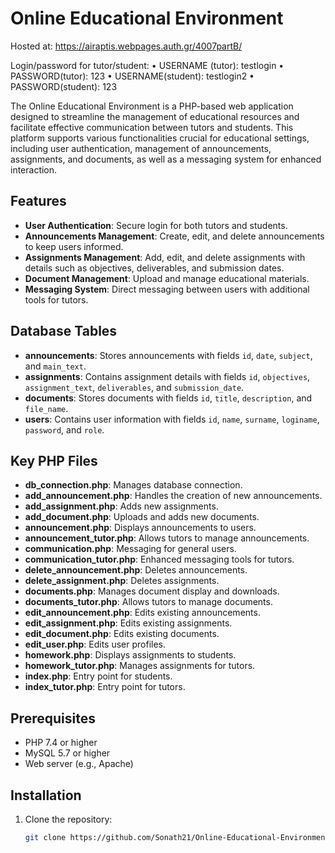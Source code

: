 # Online Educational Environment

Hosted at: https://airaptis.webpages.auth.gr/4007partB/

Login/password for tutor/student:
• USERNAME (tutor): testlogin
• PASSWORD(tutor): 123
• USERNAME(student): testlogin2
• PASSWORD(student): 123

The Online Educational Environment is a PHP-based web application designed to streamline the management of educational resources and facilitate effective communication between tutors and students. This platform supports various functionalities crucial for educational settings, including user authentication, management of announcements, assignments, and documents, as well as a messaging system for enhanced interaction.

## Features
- **User Authentication**: Secure login for both tutors and students.
- **Announcements Management**: Create, edit, and delete announcements to keep users informed.
- **Assignments Management**: Add, edit, and delete assignments with details such as objectives, deliverables, and submission dates.
- **Document Management**: Upload and manage educational materials.
- **Messaging System**: Direct messaging between users with additional tools for tutors.

## Database Tables
- **announcements**: Stores announcements with fields `id`, `date`, `subject`, and `main_text`.
- **assignments**: Contains assignment details with fields `id`, `objectives`, `assignment_text`, `deliverables`, and `submission_date`.
- **documents**: Stores documents with fields `id`, `title`, `description`, and `file_name`.
- **users**: Contains user information with fields `id`, `name`, `surname`, `loginame`, `password`, and `role`.

## Key PHP Files
- **db_connection.php**: Manages database connection.
- **add_announcement.php**: Handles the creation of new announcements.
- **add_assignment.php**: Adds new assignments.
- **add_document.php**: Uploads and adds new documents.
- **announcement.php**: Displays announcements to users.
- **announcement_tutor.php**: Allows tutors to manage announcements.
- **communication.php**: Messaging for general users.
- **communication_tutor.php**: Enhanced messaging tools for tutors.
- **delete_announcement.php**: Deletes announcements.
- **delete_assignment.php**: Deletes assignments.
- **documents.php**: Manages document display and downloads.
- **documents_tutor.php**: Allows tutors to manage documents.
- **edit_announcement.php**: Edits existing announcements.
- **edit_assignment.php**: Edits existing assignments.
- **edit_document.php**: Edits existing documents.
- **edit_user.php**: Edits user profiles.
- **homework.php**: Displays assignments to students.
- **homework_tutor.php**: Manages assignments for tutors.
- **index.php**: Entry point for students.
- **index_tutor.php**: Entry point for tutors.

## Prerequisites
- PHP 7.4 or higher
- MySQL 5.7 or higher
- Web server (e.g., Apache)

## Installation
1. Clone the repository:
   ```bash
   git clone https://github.com/Sonath21/Online-Educational-Environment.git
